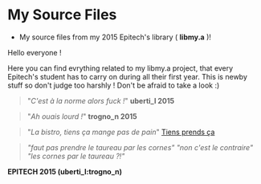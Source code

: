 # My Source Files
* My source files from my 2015 Epitech's library ( **libmy.a** )! 

Hello everyone !

Here you can find evrything related to my libmy.a project, that every Epitech's student has to carry on during all their first year.
This is newby stuff so don't judge too harshly !
Don't be afraid to take a look :)

>"*C'est à la norme alors fuck !*"
                              **uberti_l 2015**

>"*Ah ouais lourd !*"
                              **trogno_n 2015**

>"*La bistro, tiens ça mange pas de pain*"
[Tiens prends ça](http://image.noelshack.com/fichiers/2015/44/1446408471-la-bistro.jpg)

>*"faut pas prendre le taureau par les cornes"*
>*"non c'est le contraire"*
>*"les cornes par le taureau ?!"*

**EPITECH 2015 (uberti_l:trogno_n)**
